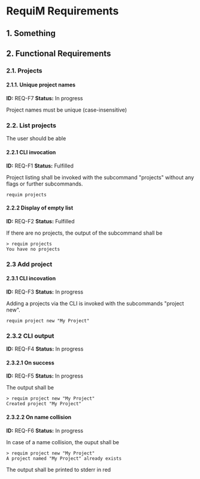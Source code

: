 # RequiM Requirements

## 1. Something

## 2. Functional Requirements

### 2.1. Projects

#### 2.1.1. Unique project names

**ID:** REQ-F7
**Status:** In progress

Project names must be unique (case-insensitive)

### 2.2. List projects

The user should be able

#### 2.2.1 CLI invocation

**ID:** REQ-F1
**Status:** Fulfilled

Project listing shall be invoked with the subcommand "projects" without any
flags or further subcommands.

    requim projects

#### 2.2.2 Display of empty list

**ID:** REQ-F2
**Status:** Fulfilled

If there are no projects, the output of the subcommand shall be

    > requim projects
    You have no projects

### 2.3 Add project

#### 2.3.1 CLI incovation

**ID:** REQ-F3
**Status:** In progress

Adding a projects via the CLI is invoked with the subcommands "project new".

    requim project new "My Project"

### 2.3.2 CLI output

**ID:** REQ-F4
**Status:** In progress

#### 2.3.2.1 On success

**ID:** REQ-F5
**Status:** In progress

The output shall be

    > requim project new "My Project"
    Created project "My Project"

#### 2.3.2.2 On name collision

**ID:** REQ-F6
**Status:** In progress

In case of a name collision, the ouput shall be

    > requim project new "My Project"
    A project named "My Project" already exists

The output shall be printed to stderr in red
